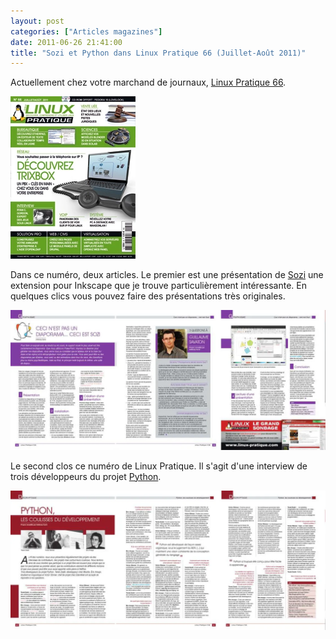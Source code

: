 ```yaml
---
layout: post
categories: ["Articles magazines"]
date: 2011-06-26 21:41:00
title: "Sozi et Python dans Linux Pratique 66 (Juillet-Août 2011)"
---
```


Actuellement chez votre marchand de journaux, [Linux Pratique 66](http://www.linux-pratique.com/index.php/2011/06/24/linux-pratique-n%C2%B066-%E2%80%93-maijuin-2011-%E2%80%93-chez-votre-marchand-de-journaux).

[![couverture](/assets/images/articles/LP66-couv.webp)](http://www.linux-pratique.com/index.php/2008/12/27/linux-pratique-n%C2%B051-janvierfevrier-2009-chez-votre-marchand-de-journaux)

Dans ce numéro, deux articles. Le premier est une présentation de
[Sozi](http://sozi.baierouge.fr/) une extension pour Inkscape
que je trouve particulièrement intéressante. En quelques clics vous
pouvez faire des présentations très originales.

![article](/assets/images/articles/LP66-sozi.webp)

Le second clos ce numéro de Linux Pratique. Il s\'agit d\'une interview
de trois développeurs du projet [Python](http://www.python.org/).

![article](/assets/images/articles/LP66-python.webp)

